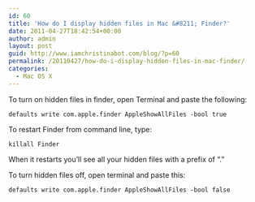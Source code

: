 ```yaml
---
id: 60
title: 'How do I display hidden files in Mac &#8211; Finder?'
date: 2011-04-27T18:42:54+00:00
author: admin
layout: post
guid: http://www.iamchristinabot.com/blog/?p=60
permalink: /20110427/how-do-i-display-hidden-files-in-mac-finder/
categories:
  - Mac OS X
---
```

To turn on hidden files in finder, open Terminal and paste the following:

    
    defaults write com.apple.finder AppleShowAllFiles -bool true
    
    

To restart Finder from command line, type:

    
    killall Finder
    
    

When it restarts you&#8217;ll see all your hidden files with a prefix of &#8220;.&#8221;

To turn hidden files off, open terminal and paste this:

    
    defaults write com.apple.finder AppleShowAllFiles -bool false
